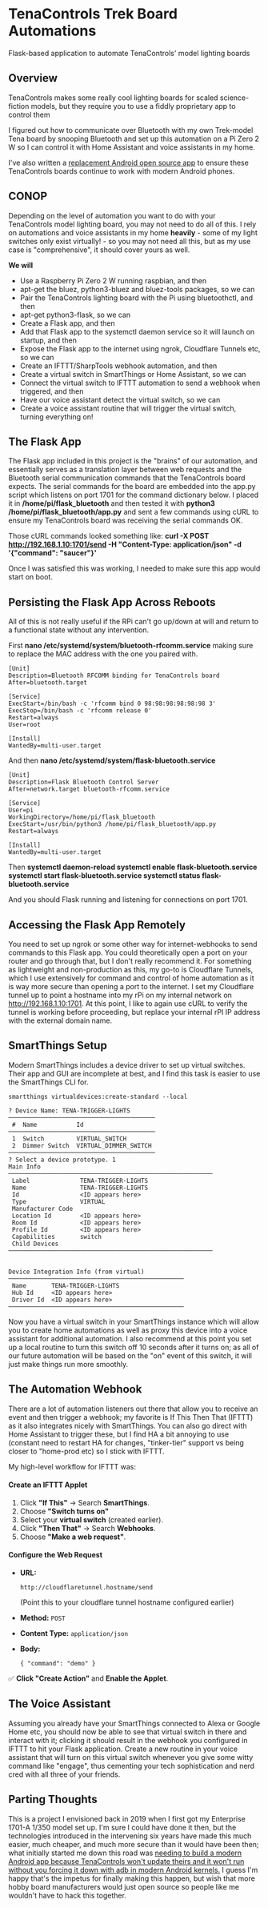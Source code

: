 
# TenaControls Trek Board Automations

Flask-based application to automate TenaControls' model lighting boards


## Overview
TenaControls makes some really cool lighting boards for scaled science-fiction models, but they require you to use a fiddly proprietary app to control them

I figured out how to communicate over Bluetooth with my own Trek-model Tena board by snooping Bluetooth and set up this automation on a Pi Zero 2 W so I can control it with Home Assistant and voice assistants in my home.  

I've also written a [replacement Android open source app](https://github.com/r0pchain/tenatrekboard) to ensure these TenaControls boards continue to work with modern Android phones.

## CONOP
Depending on the level of automation you want to do with your TenaControls model lighting board, you may not need to do all of this. I rely on automations and voice assistants in my home **heavily** - some of my light switches only exist virtually! - so you may not need all this, but as my use case is "comprehensive", it should cover yours as well.

**We will**

 - Use a Raspberry Pi Zero 2 W running raspbian, and then
 - apt-get the bluez, python3-bluez and bluez-tools packages, so we can
 - Pair the TenaControls lighting board with the Pi using bluetoothctl, and then
 - apt-get python3-flask, so we can
 - Create a Flask app, and then
 - Add that Flask app to the systemctl daemon service so it will launch on startup, and then
 - Expose the Flask app to the internet using ngrok, Cloudflare Tunnels etc, so we can
 - Create an IFTTT/SharpTools webhook automation, and then
 - Create a virtual switch in SmartThings or Home Assistant, so we can
 - Connect the virtual switch to IFTTT automation to send a webhook when triggered, and then
 - Have our voice assistant detect the virtual switch, so we can
 - Create a voice assistant routine that will trigger the virtual switch, turning everything on!

## The Flask App
The Flask app included in this project is the "brains" of our automation, and essentially serves as a translation layer between web requests and the Bluetooth serial communication commands that the TenaControls board expects. The serial commands for the board are embedded into the app.py script which listens on port 1701 for the command dictionary below. I placed it in **/home/pi/flask_bluetooth** and then tested it with **python3 /home/pi/flask_bluetooth/app.py** and sent a few commands using cURL to ensure my TenaControls board was receiving the serial commands OK. 

Those cURL commands looked something like:
**curl -X POST http://192.168.1.10:1701/send -H "Content-Type: application/json" -d '{"command": "saucer"}'**

Once I was satisfied this was working, I needed to make sure this app would start on boot.

## Persisting the Flask App Across Reboots

All of this is not really useful if the RPi can't go up/down at will and return to a functional state without any intervention. 

First **nano /etc/systemd/system/bluetooth-rfcomm.service** making sure to replace the MAC address with the one you paired with. 
    
    [Unit]
    Description=Bluetooth RFCOMM binding for TenaControls board
    After=bluetooth.target
    
    [Service]
    ExecStart=/bin/bash -c 'rfcomm bind 0 98:98:98:98:98:98 3'
    ExecStop=/bin/bash -c 'rfcomm release 0'
    Restart=always
    User=root
    
    [Install]
    WantedBy=multi-user.target



And then **nano /etc/systemd/system/flask-bluetooth.service**

    [Unit]
    Description=Flask Bluetooth Control Server
    After=network.target bluetooth-rfcomm.service
    
    [Service]
    User=pi
    WorkingDirectory=/home/pi/flask_bluetooth
    ExecStart=/usr/bin/python3 /home/pi/flask_bluetooth/app.py
    Restart=always
    
    [Install]
    WantedBy=multi-user.target

Then
**systemctl daemon-reload
systemctl enable flask-bluetooth.service
systemctl start flask-bluetooth.service
systemctl status flask-bluetooth.service**

And you should Flask running and listening for connections on port 1701. 

## Accessing the Flask App Remotely
You need to set up ngrok or some other way for internet-webhooks to send commands to this Flask app. You could theoretically open a port on your router and go through that, but I don't really recommend it. For something as lightweight and non-production as this, my go-to is Cloudflare Tunnels, which I use extensively for command and control of home automation as it is way more secure than opening a port to the internet. I set my Cloudflare tunnel up to point a hostname into my rPi on my internal network on http://192.168.1.10:1701. At this point, I like to again use cURL to verify the tunnel is working before proceeding, but replace your internal rPI IP address with the external domain name. 

## SmartThings Setup
Modern SmartThings includes a device driver to set up virtual switches. Their app and GUI are incomplete at best, and I find this task is easier to use the SmartThings CLI for.

    smartthings virtualdevices:create-standard --local
    
    ? Device Name: TENA-TRIGGER-LIGHTS
    ─────────────────────────────────────────
     #  Name           Id
    ─────────────────────────────────────────
     1  Switch         VIRTUAL_SWITCH
     2  Dimmer Switch  VIRTUAL_DIMMER_SWITCH
    ─────────────────────────────────────────
    ? Select a device prototype. 1
    Main Info
    ─────────────────────────────────────────────────────────
     Label              TENA-TRIGGER-LIGHTS
     Name               TENA-TRIGGER-LIGHTS
     Id                 <ID appears here>
     Type               VIRTUAL
     Manufacturer Code
     Location Id        <ID appears here>
     Room Id            <ID appears here>
     Profile Id         <ID appears here>
     Capabilities       switch
     Child Devices
    ─────────────────────────────────────────────────────────
    
    
    Device Integration Info (from virtual)
    ─────────────────────────────────────────────────
     Name       TENA-TRIGGER-LIGHTS
     Hub Id     <ID appears here>
     Driver Id  <ID appears here>
    ─────────────────────────────────────────────────
Now you have a virtual switch in your SmartThings instance which will allow you to create home automations as well as proxy this device into a voice assistant for additional automation. I also recommend at this point you set up a local routine to turn this switch off 10 seconds after it turns on; as all of our future automation will be based on the "on" event of this switch, it will just make things run more smoothly. 

## The Automation Webhook
There are a lot of automation listeners out there that allow you to receive an event and then trigger a webhook; my favorite is If This Then That (IFTTT) as it also integrates nicely with SmartThings. You can also go direct with Home Assistant to trigger these, but I find HA a bit annoying to use (constant need to restart HA for changes, "tinker-tier" support vs being closer to "home-prod etc) so I stick with IFTTT. 

My high-level workflow for IFTTT was:
#### **Create an IFTTT Applet**
1.  Click **"If This"** → Search **SmartThings**.
2.  Choose **"Switch turns on"** 
3.  Select your **virtual switch** (created earlier).
4.  Click **"Then That"** → Search **Webhooks**.
5.  Choose **"Make a web request"**.

#### **Configure the Web Request**

-   **URL:**
    
    `http://cloudflaretunnel.hostname/send` 
    
    (Point this to your cloudflare tunnel hostname configured earlier)
    
-   **Method:** `POST`
    
-   **Content Type:** `application/json`
    
-   **Body:**
    
    `{ "command": "demo" }` 
    

✅ **Click "Create Action"** and **Enable the Applet**.

## The Voice Assistant
Assuming you already have your SmartThings connected to Alexa or Google Home etc, you should now be able to see that virtual switch in there and interact with it; clicking it should result in the webhook you configured in IFTTT to hit your Flask application. Create a new routine in your voice assistant that will turn on this virtual switch whenever you give some witty command like "engage", thus cementing your tech sophistication and nerd cred with all three of your friends. 



## Parting Thoughts
This is a project I envisioned back in 2019 when I first got my Enterprise 1701-A 1/350 model set up. I'm sure I could have done it then, but the technologies introduced in the intervening six years have made this much easier, much cheaper, and much more secure than it would have been then; what initially started me down this road was [needing to build a modern Android app because TenaControls won't update theirs and it won't run without you forcing it down with adb in modern Android kernels.](https://github.com/r0pchain/tenatrekboard/blob/master/README.md#the-tech-details) I guess I'm happy that's the impetus for finally making this happen, but wish that more hobby board manufacturers would just open source so people like me wouldn't have to hack this together. 



